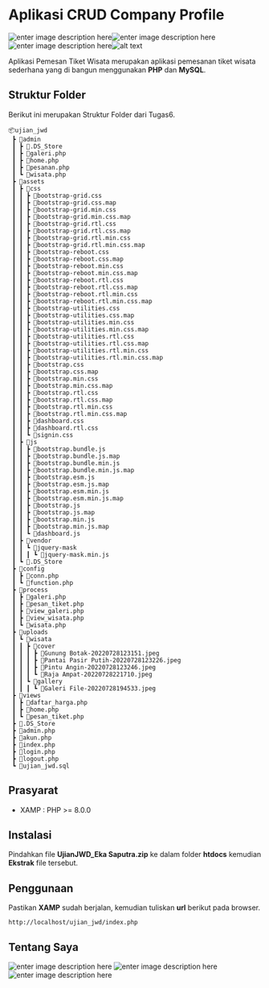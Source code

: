 ﻿# Aplikasi CRUD Company Profile
![enter image description here](https://img.shields.io/badge/HTML-239120?style=for-the-badge&logo=html5&logoColor=white)![enter image description here](https://img.shields.io/badge/PHP-777BB4?style=for-the-badge&logo=php&logoColor=white)![enter image description here](https://img.shields.io/badge/CSS-239120?&style=for-the-badge&logo=css3&logoColor=white)![alt text](https://img.shields.io/badge/JavaScript-323330?style=for-the-badge&logo=javascript&logoColor=F7DF1E)

Aplikasi Pemesan Tiket Wisata merupakan aplikasi pemesanan tiket wisata sederhana yang di bangun menggunakan **PHP** dan **MySQL**.

## Struktur Folder
Berikut ini merupakan Struktur Folder dari Tugas6.
```
📦ujian_jwd  
 ┣ 📂admin  
 ┃ ┣ 📜.DS_Store  
 ┃ ┣ 📜galeri.php  
 ┃ ┣ 📜home.php  
 ┃ ┣ 📜pesanan.php  
 ┃ ┗ 📜wisata.php  
 ┣ 📂assets  
 ┃ ┣ 📂css  
 ┃ ┃ ┣ 📜bootstrap-grid.css  
 ┃ ┃ ┣ 📜bootstrap-grid.css.map  
 ┃ ┃ ┣ 📜bootstrap-grid.min.css  
 ┃ ┃ ┣ 📜bootstrap-grid.min.css.map  
 ┃ ┃ ┣ 📜bootstrap-grid.rtl.css  
 ┃ ┃ ┣ 📜bootstrap-grid.rtl.css.map  
 ┃ ┃ ┣ 📜bootstrap-grid.rtl.min.css  
 ┃ ┃ ┣ 📜bootstrap-grid.rtl.min.css.map  
 ┃ ┃ ┣ 📜bootstrap-reboot.css  
 ┃ ┃ ┣ 📜bootstrap-reboot.css.map  
 ┃ ┃ ┣ 📜bootstrap-reboot.min.css  
 ┃ ┃ ┣ 📜bootstrap-reboot.min.css.map  
 ┃ ┃ ┣ 📜bootstrap-reboot.rtl.css  
 ┃ ┃ ┣ 📜bootstrap-reboot.rtl.css.map  
 ┃ ┃ ┣ 📜bootstrap-reboot.rtl.min.css  
 ┃ ┃ ┣ 📜bootstrap-reboot.rtl.min.css.map  
 ┃ ┃ ┣ 📜bootstrap-utilities.css  
 ┃ ┃ ┣ 📜bootstrap-utilities.css.map  
 ┃ ┃ ┣ 📜bootstrap-utilities.min.css  
 ┃ ┃ ┣ 📜bootstrap-utilities.min.css.map  
 ┃ ┃ ┣ 📜bootstrap-utilities.rtl.css  
 ┃ ┃ ┣ 📜bootstrap-utilities.rtl.css.map  
 ┃ ┃ ┣ 📜bootstrap-utilities.rtl.min.css  
 ┃ ┃ ┣ 📜bootstrap-utilities.rtl.min.css.map  
 ┃ ┃ ┣ 📜bootstrap.css  
 ┃ ┃ ┣ 📜bootstrap.css.map  
 ┃ ┃ ┣ 📜bootstrap.min.css  
 ┃ ┃ ┣ 📜bootstrap.min.css.map  
 ┃ ┃ ┣ 📜bootstrap.rtl.css  
 ┃ ┃ ┣ 📜bootstrap.rtl.css.map  
 ┃ ┃ ┣ 📜bootstrap.rtl.min.css  
 ┃ ┃ ┣ 📜bootstrap.rtl.min.css.map  
 ┃ ┃ ┣ 📜dashboard.css  
 ┃ ┃ ┣ 📜dashboard.rtl.css  
 ┃ ┃ ┗ 📜signin.css  
 ┃ ┣ 📂js  
 ┃ ┃ ┣ 📜bootstrap.bundle.js  
 ┃ ┃ ┣ 📜bootstrap.bundle.js.map  
 ┃ ┃ ┣ 📜bootstrap.bundle.min.js  
 ┃ ┃ ┣ 📜bootstrap.bundle.min.js.map  
 ┃ ┃ ┣ 📜bootstrap.esm.js  
 ┃ ┃ ┣ 📜bootstrap.esm.js.map  
 ┃ ┃ ┣ 📜bootstrap.esm.min.js  
 ┃ ┃ ┣ 📜bootstrap.esm.min.js.map  
 ┃ ┃ ┣ 📜bootstrap.js  
 ┃ ┃ ┣ 📜bootstrap.js.map  
 ┃ ┃ ┣ 📜bootstrap.min.js  
 ┃ ┃ ┣ 📜bootstrap.min.js.map  
 ┃ ┃ ┗ 📜dashboard.js  
 ┃ ┣ 📂vendor  
 ┃ ┃ ┗ 📂jquery-mask  
 ┃ ┃ ┃ ┗ 📜jquery-mask.min.js  
 ┃ ┗ 📜.DS_Store  
 ┣ 📂config  
 ┃ ┣ 📜conn.php  
 ┃ ┗ 📜function.php  
 ┣ 📂process  
 ┃ ┣ 📜galeri.php  
 ┃ ┣ 📜pesan_tiket.php  
 ┃ ┣ 📜view_galeri.php  
 ┃ ┣ 📜view_wisata.php  
 ┃ ┗ 📜wisata.php  
 ┣ 📂uploads  
 ┃ ┗ 📂wisata  
 ┃ ┃ ┣ 📂cover  
 ┃ ┃ ┃ ┣ 📜Gunung Botak-20220728123151.jpeg  
 ┃ ┃ ┃ ┣ 📜Pantai Pasir Putih-20220728123226.jpeg  
 ┃ ┃ ┃ ┣ 📜Pintu Angin-20220728123246.jpeg  
 ┃ ┃ ┃ ┗ 📜Raja Ampat-20220728221710.jpeg  
 ┃ ┃ ┗ 📂gallery  
 ┃ ┃ ┃ ┗ 📜Galeri File-20220728194533.jpeg  
 ┣ 📂views  
 ┃ ┣ 📜daftar_harga.php  
 ┃ ┣ 📜home.php  
 ┃ ┗ 📜pesan_tiket.php  
 ┣ 📜.DS_Store  
 ┣ 📜admin.php  
 ┣ 📜akun.php  
 ┣ 📜index.php  
 ┣ 📜login.php  
 ┣ 📜logout.php  
 ┗ 📜ujian_jwd.sql
```

## Prasyarat

* XAMP : PHP >= 8.0.0

## Instalasi

Pindahkan file **UjianJWD_Eka Saputra.zip** ke dalam folder **htdocs** kemudian **Ekstrak** file tersebut.

## Penggunaan

Pastikan **XAMP** sudah berjalan, kemudian tuliskan **url** berikut pada browser.
```
http://localhost/ujian_jwd/index.php
```

## Tentang Saya

![enter image description here](https://img.shields.io/github/followers/ekza97.svg?style=social&label=Follow&maxAge=2592000)
![enter image description here](https://github-readme-stats.vercel.app/api?username=ekza97&theme=blue-green)![enter image description here](https://github-readme-stats.vercel.app/api/top-langs/?username=ekza97&theme=blue-green)
